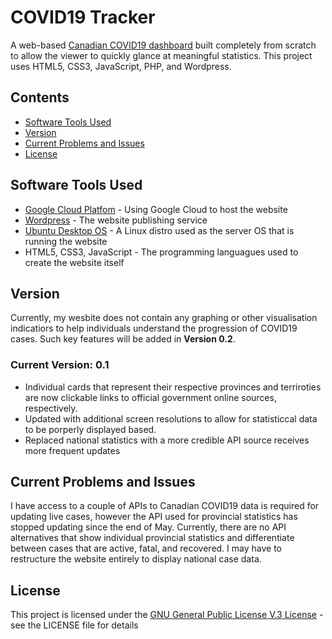 # COVID19 Tracker

A web-based [Canadian COVID19 dashboard](http://coviddashboard.ca/) built completely from scratch to allow the viewer to quickly glance at meaningful statistics. This project uses HTML5, CSS3, JavaScript, PHP, and Wordpress.

## Contents
- [Software Tools Used](#software-tools-used)
- [Version](#version)
- [Current Problems and Issues](#current-problems-and-issues)
- [License](#license)

## Software Tools Used
- [Google Cloud Platfom](https://cloud.google.com/gcp/?utm_source=google&utm_medium=cpc&utm_campaign=2015-q2-cloud-na-gcp-%20bkws-freetrial-en&&gclid=Cj0KCQjw9IX4BRCcARIsAOD2OB2QYuE2sy-51ZvztnN0TZzz7rhi5Qxksp4yKoRFMZT6_Dvlm01YXmAaAvJ4EALw_wcB) - Using Google Cloud to host the website
- [Wordpress](https://wordpress.com/) - The website publishing service
- [Ubuntu Desktop OS](https://ubuntu.com/desktop) - A Linux distro used as the server OS that is running the website
- HTML5, CSS3, JavaScript - The programming languagues used to create the website itself

## Version

Currently, my wesbite does not contain any graphing or other visualisation indicatiors to help individuals understand the progression of COVID19 cases. Such key features will be added in __Version 0.2__.

### Current Version: 0.1
- Individual cards that represent their respective provinces and terriroties are now clickable links to official government online sources, respectively.
- Updated with additional screen resolutions to allow for statisticcal data to be porperly displayed based.
- Replaced national statistics with a more credible API source receives more frequent updates

## Current Problems and Issues
I have access to a couple of APIs to Canadian COVID19 data is required for updating live cases, however the API used for provincial statistics has stopped updating since the end of May. Currently, there are no API alternatives that show individual provincial statistics and differentiate between cases that are active, fatal, and recovered. I may have to restructure the website entirely to display national case data.

## License
This project is licensed under the [GNU General Public License V.3 License](https://github.com/avrobullet/COVID19_Tracker/blob/master/LICENSE) - see the LICENSE file for details
